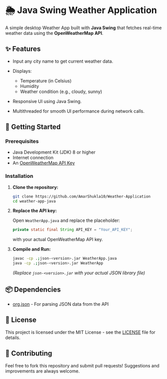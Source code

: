 

# 🌦️ Java Swing Weather Application

A simple desktop Weather App built with **Java Swing** that fetches real-time weather data using the **OpenWeatherMap API**.

## ✨ Features

* Input any city name to get current weather data.
* Displays:

  * Temperature (in Celsius)
  * Humidity
  * Weather condition (e.g., cloudy, sunny)
* Responsive UI using Java Swing.
* Multithreaded for smooth UI performance during network calls.

## 🚀 Getting Started

### Prerequisites

* Java Development Kit (JDK) 8 or higher
* Internet connection
* An [OpenWeatherMap API Key](https://openweathermap.org/api)

### Installation

1. **Clone the repository:**

   ```bash
   git clone https://github.com/AmarShukla10/Weather-Application
   cd weather-app-java
   ```

2. **Replace the API key:**

   Open `WeatherApp.java` and replace the placeholder:

   ```java
   private static final String API_KEY = "Your_API_KEY";
   ```

   with your actual OpenWeatherMap API key.

3. **Compile and Run:**

   ```bash
   javac -cp .;json-<version>.jar WeatherApp.java
   java -cp .;json-<version>.jar WeatherApp
   ```

   *(Replace `json-<version>.jar` with your actual JSON library file)*

## 📦 Dependencies

* [org.json](https://mvnrepository.com/artifact/org.json/json) - For parsing JSON data from the API

## 📄 License

This project is licensed under the MIT License - see the [LICENSE](LICENSE) file for details.

## 🙌 Contributing

Feel free to fork this repository and submit pull requests! Suggestions and improvements are always welcome.


